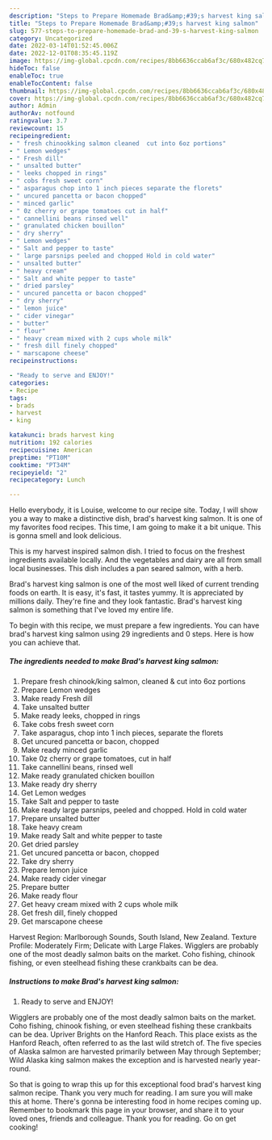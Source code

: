 ```yaml
---
description: "Steps to Prepare Homemade Brad&amp;#39;s harvest king salmon"
title: "Steps to Prepare Homemade Brad&amp;#39;s harvest king salmon"
slug: 577-steps-to-prepare-homemade-brad-and-39-s-harvest-king-salmon
category: Uncategorized
date: 2022-03-14T01:52:45.006Z
date: 2022-12-01T08:35:45.119Z
image: https://img-global.cpcdn.com/recipes/8bb6636ccab6af3c/680x482cq70/brads-harvest-king-salmon-recipe-main-photo.jpg
hideToc: false
enableToc: true
enableTocContent: false
thumbnail: https://img-global.cpcdn.com/recipes/8bb6636ccab6af3c/680x482cq70/brads-harvest-king-salmon-recipe-main-photo.jpg
cover: https://img-global.cpcdn.com/recipes/8bb6636ccab6af3c/680x482cq70/brads-harvest-king-salmon-recipe-main-photo.jpg
author: Admin
authorAv: notfound
ratingvalue: 3.7
reviewcount: 15
recipeingredient:
- " fresh chinookking salmon cleaned  cut into 6oz portions"
- " Lemon wedges"
- " Fresh dill"
- " unsalted butter"
- " leeks chopped in rings"
- " cobs fresh sweet corn"
- " asparagus chop into 1 inch pieces separate the florets"
- " uncured pancetta or bacon chopped"
- " minced garlic"
- " 0z cherry or grape tomatoes cut in half"
- " cannellini beans rinsed well"
- " granulated chicken bouillon"
- " dry sherry"
- " Lemon wedges"
- " Salt and pepper to taste"
- " large parsnips peeled and chopped Hold in cold water"
- " unsalted butter"
- " heavy cream"
- " Salt and white pepper to taste"
- " dried parsley"
- " uncured pancetta or bacon chopped"
- " dry sherry"
- " lemon juice"
- " cider vinegar"
- " butter"
- " flour"
- " heavy cream mixed with 2 cups whole milk"
- " fresh dill finely chopped"
- " marscapone cheese"
recipeinstructions:

- "Ready to serve and ENJOY!"
categories:
- Recipe
tags:
- brads
- harvest
- king

katakunci: brads harvest king 
nutrition: 192 calories
recipecuisine: American
preptime: "PT10M"
cooktime: "PT34M"
recipeyield: "2"
recipecategory: Lunch

---
```



Hello everybody, it is Louise, welcome to our recipe site. Today, I will show you a way to make a distinctive dish, brad&#39;s harvest king salmon. It is one of my favorites food recipes. This time, I am going to make it a bit unique. This is gonna smell and look delicious.

This is my harvest inspired salmon dish. I tried to focus on the freshest ingredients available locally. And the vegetables and dairy are all from small local businesses. This dish includes a pan seared salmon, with a herb.

Brad&#39;s harvest king salmon is one of the most well liked of current trending foods on earth. It is easy, it's fast, it tastes yummy. It is appreciated by millions daily. They're fine and they look fantastic. Brad&#39;s harvest king salmon is something that I've loved my entire life.


To begin with this recipe, we must prepare a few ingredients. You can have brad&#39;s harvest king salmon using 29 ingredients and 0 steps. Here is how you can achieve that.

<!--inarticleads1-->

##### The ingredients needed to make Brad&#39;s harvest king salmon:

1. Prepare  fresh chinook/king salmon, cleaned &amp; cut into 6oz portions
1. Prepare  Lemon wedges
1. Make ready  Fresh dill
1. Take  unsalted butter
1. Make ready  leeks, chopped in rings
1. Take  cobs fresh sweet corn
1. Take  asparagus, chop into 1 inch pieces, separate the florets
1. Get  uncured pancetta or bacon, chopped
1. Make ready  minced garlic
1. Take  0z cherry or grape tomatoes, cut in half
1. Take  cannellini beans, rinsed well
1. Make ready  granulated chicken bouillon
1. Make ready  dry sherry
1. Get  Lemon wedges
1. Take  Salt and pepper to taste
1. Make ready  large parsnips, peeled and chopped. Hold in cold water
1. Prepare  unsalted butter
1. Take  heavy cream
1. Make ready  Salt and white pepper to taste
1. Get  dried parsley
1. Get  uncured pancetta or bacon, chopped
1. Take  dry sherry
1. Prepare  lemon juice
1. Make ready  cider vinegar
1. Prepare  butter
1. Make ready  flour
1. Get  heavy cream mixed with 2 cups whole milk
1. Get  fresh dill, finely chopped
1. Get  marscapone cheese


Harvest Region: Marlborough Sounds, South Island, New Zealand. Texture Profile: Moderately Firm; Delicate with Large Flakes. Wigglers are probably one of the most deadly salmon baits on the market. Coho fishing, chinook fishing, or even steelhead fishing these crankbaits can be dea. 

<!--inarticleads2-->

##### Instructions to make Brad&#39;s harvest king salmon:


1. Ready to serve and ENJOY!

Wigglers are probably one of the most deadly salmon baits on the market. Coho fishing, chinook fishing, or even steelhead fishing these crankbaits can be dea. Upriver Brights on the Hanford Reach. This place exists as the Hanford Reach, often referred to as the last wild stretch of. The five species of Alaska salmon are harvested primarily between May through September; Wild Alaska king salmon makes the exception and is harvested nearly year-round. 

So that is going to wrap this up for this exceptional food brad&#39;s harvest king salmon recipe. Thank you very much for reading. I am sure you will make this at home. There's gonna be interesting food in home recipes coming up. Remember to bookmark this page in your browser, and share it to your loved ones, friends and colleague. Thank you for reading. Go on get cooking!
